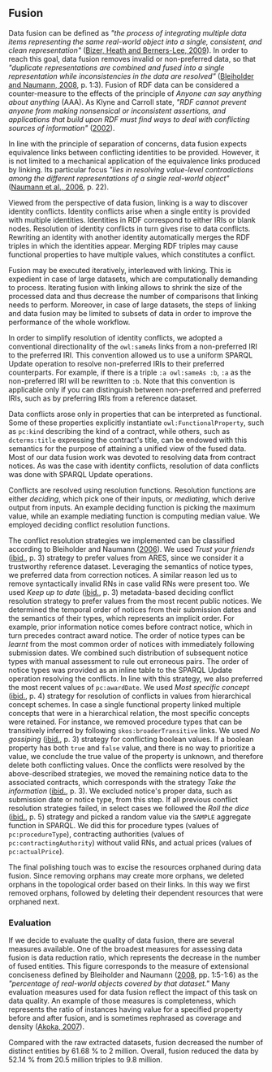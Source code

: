 ## Fusion

Data fusion can be defined as *"the process of integrating multiple data items representing the same real-world object into a single, consistent, and clean representation"* ([Bizer, Heath and Berners-Lee, 2009](#Bizer2009)).
In order to reach this goal, data fusion removes invalid or non-preferred data, so that *"duplicate representations are combined and fused into a single representation while inconsistencies in the data are resolved"* ([Bleiholder and Naumann, 2008](#Bleiholder2008), p. 1:3).
Fusion of RDF data can be considered a counter-measure to the effects of the principle of *Anyone can say anything about anything* (AAA).
As Klyne and Carroll state, *"RDF cannot prevent anyone from making nonsensical or inconsistent assertions, and applications that build upon RDF must find ways to deal with conflicting sources of information"* ([2002](#Klyne2002)).

In line with the principle of separation of concerns, data fusion expects equivalence links between conflicting identities to be provided.
However, it is not limited to a mechanical application of the equivalence links produced by linking.
Its particular focus *"lies in resolving value-level contradictions among the different representations of a single real-world object"* ([Naumann et al., 2006](#Naumann2006), p. 22).

Viewed from the perspective of data fusion, linking is a way to discover identity conflicts.
Identity conflicts arise when a single entity is provided with multiple identities.
Identities in RDF correspond to either IRIs or blank nodes.
Resolution of identity conflicts in turn gives rise to data conflicts.
Rewriting an identity with another identity automatically merges the RDF triples in which the identities appear.
Merging RDF triples may cause functional properties to have multiple values, which constitutes a conflict.
<!--
Conflicts handled by data fusion are typically divided into contradictions, where multiple non-null values are provided for a functional property, and uncertainties, where a functional property has both null and a non-null value.
However, since there are no nulls in RDF, conflicts in RDF are limited to contradictions.
-->

Fusion may be executed iteratively, interleaved with linking.
This is expedient in case of large datasets, which are computationally demanding to process.
Iterating fusion with linking allows to shrink the size of the processed data and thus decrease the number of comparisons that linking needs to perform.
Moreover, in case of large datasets, the steps of linking and data fusion may be limited to subsets of data in order to improve the performance of the whole workflow.

<!--
Data from the Czech public procurement register has many characteristics of user-generated content.
Uncoordinated civil servants are akin to the distributed user base of web applications.
Lack of rules and constraints enforced on user input
Exchanging data in self-contained documents
*"the default mode of authoring is copy and edit"* ([Guha, 2013](#Guha2013))

Public procurement data also suffers from shortcomings similar to those of user-generated data.
The users generating data for the public procurement registers usually comprise many contracting authorities.
Each authority may produce data digressing from the mandated data standards in a different way.
Due to the distinct interpretations of the extent of mandatory and discretionary data by contracting authorities, the resulting aggregated dataset may appear to be incomplete.
Additionally, public procurement data is typically collected from forms filled out by people, who may inadvertently or purposely enter errors into the data they create.
A shortcoming of public procurement data that becomes apparent in data integration is the lack of global, agreed-upon and well-maintained identifier schemes for values of attributes of public contracts; such as the award criteria employed in the course of selecting the winning bid for a contract.
Coletta et al. claim that data integration is harder in the context of public sector data because important metadata is often missing ([2012](#Coletta2012)).
Fazekas discusses a similar set of issues of public procurement data from Hungary and highlights missing identifiers, imprecise links, and structural weaknesses ([Fazekas and Tóth, 2012](#Fazekas2012), p. 14).
A corollary of these issues is that tracking public contracts through the stages of their life-cycle, from their announcement over to completion, is difficult because of the lack of reliable identifiers.
-->

In order to simplify resolution of identity conflicts, we adopted a conventional directionality of the `owl:sameAs` links from a non-preferred IRI to the preferred IRI.
This convention allowed us to use a uniform SPARQL Update operation to resolve non-preferred IRIs to their preferred counterparts.
For example, if there is a triple `:a owl:sameAs :b`, `:a` as the non-preferred IRI will be rewritten to `:b`.
Note that this convention is applicable only if you can distinguish between non-preferred and preferred IRIs, such as by preferring IRIs from a reference dataset.

Data conflicts arose only in properties that can be interpreted as functional.
Some of these properties explicitly instantiate `owl:FunctionalProperty`, such as `pc:kind` describing the kind of a contract, while others, such as `dcterms:title` expressing the contract's title, can be endowed with this semantics for the purpose of attaining a unified view of the fused data.
Most of our data fusion work was devoted to resolving data from contract notices.
As was the case with identity conflicts, resolution of data conflicts was done with SPARQL Update operations.

Conflicts are resolved using resolution functions.
Resolution functions are either *deciding*, which pick one of their inputs, or *mediating*, which derive output from inputs.
An example deciding function is picking the maximum value, while an example mediating function is computing median value.
We employed deciding conflict resolution functions.

The conflict resolution strategies we implemented can be classified according to Bleiholder and Naumann ([2006](#Bleiholder2006)).
We used *Trust your friends* ([ibid.](#Bleiholder2006), p. 3) strategy to prefer values from ARES, since we consider it a trustworthy reference dataset.
Leveraging the semantics of notice types, we preferred data from correction notices.
A similar reason led us to remove syntactically invalid RNs in case valid RNs were present too.
We used *Keep up to date* ([ibid.](#Bleiholder2006), p. 3) metadata-based deciding conflict resolution strategy to prefer values from the most recent public notices.
We determined the temporal order of notices from their submission dates and the semantics of their types, which represents an implicit order.
For example, prior information notice comes before contract notice, which in turn precedes contract award notice.
The order of notice types can be *learnt* from the most common order of notices with immediately following submission dates.
We combined such distribution of subsequent notice types with manual assessment to rule out erroneous pairs.
The order of notice types was provided as an inline table to the SPARQL Update operation resolving the conflicts.
In line with this strategy, we also preferred the most recent values of `pc:awardDate`.
We used *Most specific concept* ([ibid.](#Bleiholder2006), p. 4) strategy for resolution of conflicts in values from hierarchical concept schemes.
In case a single functional property linked multiple concepts that were in a hierarchical relation, the most specific concepts were retained.
For instance, we removed procedure types that can be transitively inferred by following `skos:broaderTransitive` links.
We used *No gossiping* ([ibid.](#Bleiholder2006), p. 3) strategy for conflicting boolean values.
If a boolean property has both `true` and `false` value, and there is no way to prioritize a value, we conclude the true value of the property is unknown, and therefore delete both conflicting values. 
Once the conflicts were resolved by the above-described strategies, we moved the remaining notice data to the associated contracts, which corresponds with the strategy *Take the information* ([ibid.](#Bleiholder2006), p. 3).
We excluded notice's proper data, such as submission date or notice type, from this step.
If all previous conflict resolution strategies failed, in select cases we followed the *Roll the dice* ([ibid.](#Bleiholder2006), p. 5) strategy and picked a random value via the `SAMPLE` aggregate function in SPARQL.
We did this for procedure types (values of `pc:procedureType`), contracting authorities (values of `pc:contractingAuthority`) without valid RNs, and actual prices (values of `pc:actualPrice`).

The final polishing touch was to excise the resources orphaned during data fusion.
Since removing orphans may create more orphans, we deleted orphans in the topological order based on their links.
In this way we first removed orphans, followed by deleting their dependent resources that were orphaned next.

### Evaluation

If we decide to evaluate the quality of data fusion, there are several measures available.
One of the broadest measures for assessing data fusion is data reduction ratio, which represents the decrease in the number of fused entities.
This figure corresponds to the measure of extensional conciseness defined by Bleiholder and Naumann ([2008](#Bleiholder2008), pp. 1:5-1:6) as the *"percentage of real-world objects covered by that dataset."*
Many evaluation measures used for data fusion reflect the impact of this task on data quality.
An example of those measures is completeness, which represents the ratio of instances having value for a specified property before and after fusion, and is sometimes rephrased as coverage and density ([Akoka, 2007](#Akoka2007)).

Compared with the raw extracted datasets, fusion decreased the number of distinct entities by 61.68 % to 2 million.
Overall, fusion reduced the data by 52.14 % from 20.5 million triples to 9.8 million.

<!--
([Bleiholder, Naumann, 2008](#Bleiholder2008))
Completenes
Conciseness
Consistency
- Intensional and extensional
-->
